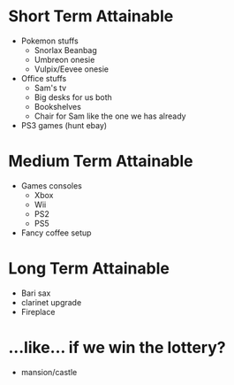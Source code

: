 # Short Term Attainable
- Pokemon stuffs
	- Snorlax Beanbag
	- Umbreon onesie
	- Vulpix/Eevee onesie
- Office stuffs
	- Sam's tv
	- Big desks for us both
	- Bookshelves
	- Chair for Sam like the one we has already
- PS3 games (hunt ebay)

# Medium Term Attainable
- Games consoles
	- Xbox
	- Wii
	- PS2
	- PS5
- Fancy coffee setup

# Long Term Attainable
- Bari sax
- clarinet upgrade
- Fireplace

# ...like... if we win the lottery?
- mansion/castle

